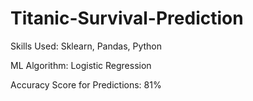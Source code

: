 # Titanic-Survival-Prediction

Skills Used: Sklearn, Pandas, Python

ML Algorithm: Logistic Regression

Accuracy Score for Predictions: 81%
